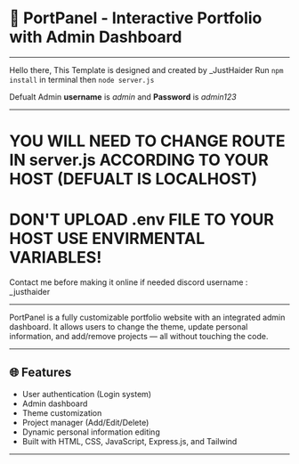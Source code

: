 # 🚀 PortPanel - Interactive Portfolio with Admin Dashboard

---

Hello there,
This Template is designed and created by _JustHaider
Run `npm install` in terminal
then `node server.js`

Defualt Admin **username** is *admin* and **Password** is *admin123*

---

# YOU WILL NEED TO CHANGE ROUTE IN server.js ACCORDING TO YOUR HOST (DEFUALT IS LOCALHOST)
# DON'T UPLOAD .env FILE TO YOUR HOST USE ENVIRMENTAL VARIABLES!

Contact me before making it online if needed discord username : _justhaider

---

PortPanel is a fully customizable portfolio website with an integrated admin dashboard. It allows users to change the theme, update personal information, and add/remove projects — all without touching the code.

---

## 🌐 Features

- User authentication (Login system)
- Admin dashboard
- Theme customization
- Project manager (Add/Edit/Delete)
- Dynamic personal information editing
- Built with HTML, CSS, JavaScript, Express.js, and Tailwind

---




